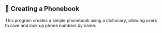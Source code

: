 ## 🧾 Creating a Phonebook
This program creates a simple phonebook using a dictionary, allowing users to save and look up phone numbers by name.
